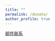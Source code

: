 ```yaml
---
title: ""
permalink: /donate/
author_profile: true
---
```


[邮件联系](mailto:freemeatproton@protonmail.com)
